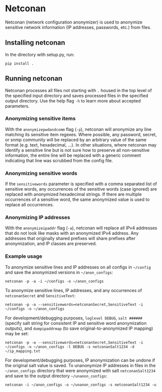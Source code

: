 # Netconan
Netconan (network configuration anonymizer) is used to anonymize sensitive network information (IP addresses, passwords, etc.) from files.

## Installing netconan
In the directory with setup.py, run:

`pip install .`

## Running netconan
Netconan processes all files not starting with `.` housed in the top level of the specified input directory and saves processed files in the specified output directory.  Use the help flag `-h` to learn more about accepted parameters.

### Anonymizing sensitive items
With the `anonymizepwdandcomm` flag (`-p`), netconan will anonymize any line matching its sensitive item regexes.  Where possible, any password, secret, or snmp community will be replaced by an arbitrary value of the same format (e.g. text, hexadecimal, ...).  In other situations, where netconan may identify a sensitive line but is not sure how to preserve all non-sensitive information, the entire line will be replaced with a generic comment indicating that line was scrubbed from the config file.

### Anonymizing sensitive words
If the `sensitivewords` parameter is specified with a comma separated list of sensitive words, any occurrences of the sensitive words (case ignored) are replaced with anonymized hexadecimal strings.  If there are multiple occurrences of a sensitive word, the same anonymized value is used to replace all occurrences.

### Anonymizing IP addresses
With the `anonymizeipaddr` flag (`-a`), netconan will replace all IPv4 addresses that do not look like masks with an anonymized IPv4 address.  Any addresses that originally shared prefixes will share prefixes after anonymization, and IP classes are preserved.

### Example usage
To anonymize sensitive lines and IP addresses on all configs in `~/config` and save the anonymized versions in `~/anon_configs`:

`netconan -p -a -i ~/configs -o ~/anon_configs`

To anonymize sensitive lines, IP addresses, and any occurrences of `netconanSecret` and `SensitiveText`:

`netconan -p -a --sensitivewords=netconanSecret,SensitiveText -i ~/configs -o ~/anon_configs`

For development/debugging purposes, `loglevel DEBUG`, `salt ######` (specify salt string for consistent IP and sensitive word anonymization outputs), and `dumpipaddrmap` (to save original-to-anonymized IP mapping) may be set:

`netconan -p -a --sensitivewords=netconanSecret,SensitiveText -i ~/configs -o ~/anon_configs -l DEBUG -s netconanSalt1234 -d ~/ip_mapping.txt`

For development/debugging purposes, IP anonymization can be undone if the original salt value is saved.  To unanonymize IP addresses in files in the `~/anon_configs` directory that were anonymized with salt `netconanSalt1234` and save to the output directory `~/unanon_configs`:

`netconan -i ~/anon_configs -o ~/unanon_configs -s netconanSalt1234 -u`
